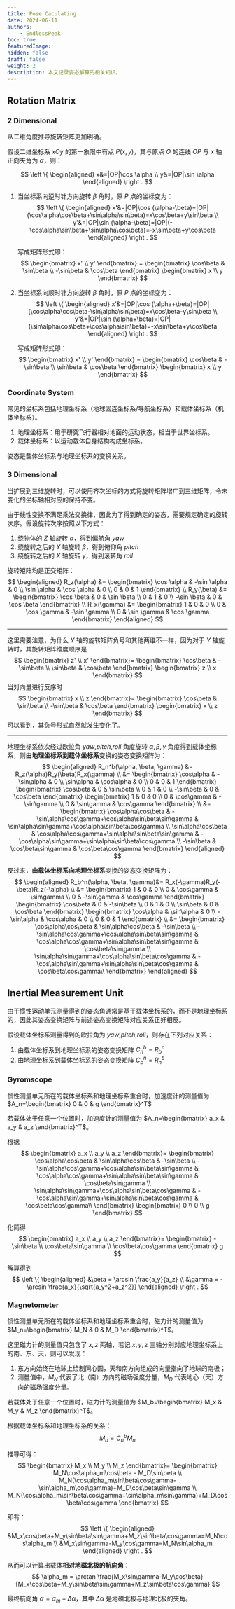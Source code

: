 ```yaml
---
title: Pose Caculating
date: 2024-06-11
authors: 
    - EndlessPeak
toc: true
featuredImage: 
hidden: false
draft: false
weight: 2
description: 本文记录姿态解算的相关知识。
---
```


## Rotation Matrix

### 2 Dimensional
从二维角度推导旋转矩阵更加明确。

假设二维坐标系 $xOy$ 的第一象限中有点 $P(x,y)$，其与原点 $O$ 的连线 $OP$ 与 $x$ 轴正向夹角为 $\alpha$，则：

$$
\left \{ 
\begin{aligned}
x&=|OP|\cos \alpha \\
y&=|OP|\sin \alpha
\end{aligned}
\right .
$$

1. 当坐标系向逆时针方向旋转 $\beta$ 角时，原 $P$ 点的坐标变为：
   $$
   \left \{ 
   \begin{aligned}
   x'&=|OP|\cos (\alpha-\beta)=|OP|(\cos\alpha\cos\beta+\sin\alpha\sin\beta)=x\cos\beta+y\sin\beta \\
   y'&=|OP|\sin (\alpha-\beta)=|OP|(-\cos\alpha\sin\beta+\sin\alpha\cos\beta)=-x\sin\beta+y\cos\beta
   \end{aligned}
   \right .
   $$

   写成矩阵形式即：
   $$
   \begin{bmatrix}
   x' \\
   y'
   \end{bmatrix} = 
   \begin{bmatrix}
   \cos\beta & \sin\beta \\
   -\sin\beta & \cos\beta
   \end{bmatrix}
   \begin{bmatrix}
   x \\
   y
   \end{bmatrix}
   $$

2. 当坐标系向顺时针方向旋转 $\beta$ 角时，原 $P$ 点的坐标变为：
   $$
   \left \{ 
   \begin{aligned}
   x'&=|OP|\cos (\alpha+\beta)=|OP|(\cos\alpha\cos\beta-\sin\alpha\sin\beta)=x\cos\beta-y\sin\beta \\
   y'&=|OP|\sin (\alpha+\beta)=|OP|(\sin\alpha\cos\beta+\cos\alpha\sin\beta)=-x\sin\beta+y\cos\beta
   \end{aligned}
   \right .
   $$

   写成矩阵形式即：
   $$
   \begin{bmatrix}
   x' \\
   y'
   \end{bmatrix} = 
   \begin{bmatrix}
   \cos\beta & -\sin\beta \\
   \sin\beta & \cos\beta
   \end{bmatrix}
   \begin{bmatrix}
   x \\
   y
   \end{bmatrix}
   $$

### Coordinate System
常见的坐标系包括地理坐标系（地球固连坐标系/导航坐标系）和载体坐标系（机体坐标系）。
1. 地理坐标系：用于研究飞行器相对地面的运动状态，相当于世界坐标系。
2. 载体坐标系：以运动载体自身结构构成坐标系。

姿态是载体坐标系与地理坐标系的变换关系。

### 3 Dimensional
当扩展到三维旋转时，可以使用齐次坐标的方式将旋转矩阵增广到三维矩阵，令未变化的坐标轴相对应的保持不变。

由于线性变换不满足乘法交换律，因此为了得到确定的姿态，需要规定确定的旋转次序。假设旋转次序按照以下方式：
1. 绕物体的 $Z$ 轴旋转 $\alpha$，得到偏航角 $yaw$
2. 绕旋转之后的 $Y$ 轴旋转 $\beta$，得到俯仰角 $pitch$
3. 绕旋转之后的 $X$ 轴旋转 $\gamma$，得到滚转角 $roll$

旋转矩阵均是正交矩阵：
$$
\begin{aligned}
R_z(\alpha) &= 
\begin{bmatrix}
\cos \alpha & -\sin \alpha & 0 \\
\sin \alpha & \cos \alpha & 0 \\
0 & 0 & 1
\end{bmatrix} \\
R_y(\beta) &= 
\begin{bmatrix}
\cos \beta & 0 & \sin \beta  \\
0 & 1 & 0 \\
-\sin \beta & 0 & \cos \beta
\end{bmatrix} \\
R_x(\gamma) &= 
\begin{bmatrix}
1 & 0 & 0 \\
0 & \cos \gamma & -\sin \gamma \\
0 & \sin \gamma & \cos \gamma
\end{bmatrix}
\end{aligned}
$$

---

这里需要注意，为什么 $Y$ 轴的旋转矩阵负号和其他两维不一样，因为对于 $Y$ 轴旋转时，其旋转矩阵维度顺序是
$$
\begin{bmatrix} 
z' \\
x'
\end{bmatrix}=
\begin{bmatrix} 
\cos\beta & -\sin\beta \\
\sin\beta & \cos\beta
\end{bmatrix}
\begin{bmatrix} 
z \\ 
x
\end{bmatrix}
$$ 
当对向量进行反序时
$$
\begin{bmatrix} 
x \\ 
z
\end{bmatrix}=
\begin{bmatrix} 
\cos\beta & \sin\beta \\
-\sin\beta & \cos\beta
\end{bmatrix}
\begin{bmatrix} 
x \\ 
z
\end{bmatrix}
$$ 
可以看到，其负号形式自然就发生变化了。

---

地理坐标系依次经过欧拉角 $yaw$,$pitch$,$roll$ 角度旋转 $\alpha,\beta,\gamma$ 角度得到载体坐标系，则**由地理坐标系到载体坐标系**变换的姿态变换矩阵为：
$$
\begin{aligned}
R_n^b(\alpha, \beta, \gamma) &= R_z(\alpha)R_y(\beta)R_x(\gamma) \\
&= 
\begin{bmatrix}
\cos\alpha & -\sin\alpha & 0 \\
\sin\alpha & \cos\alpha & 0 \\
0 & 0 & 1
\end{bmatrix}
\begin{bmatrix}
\cos\beta & 0 & \sin\beta  \\
0 & 1 & 0 \\
-\sin\beta & 0 & \cos\beta
\end{bmatrix}
\begin{bmatrix}
1 & 0 & 0 \\
0 & \cos\gamma & -\sin\gamma \\
0 & \sin\gamma & \cos\gamma
\end{bmatrix} \\
&= 
\begin{bmatrix}
\cos\alpha\cos\beta & -\sin\alpha\cos\gamma+\cos\alpha\sin\beta\sin\gamma & \sin\alpha\sin\gamma+\cos\alpha\sin\beta\cos\gamma \\
\sin\alpha\cos\beta & \cos\alpha\cos\gamma+\sin\alpha\sin\beta\sin\gamma & -\cos\alpha\sin\gamma+\sin\alpha\sin\beta\cos\gamma \\
-\sin\beta & \cos\beta\sin\gamma & \cos\beta\cos\gamma
\end{bmatrix}
\end{aligned}
$$

反过来，**由载体坐标系向地理坐标系**变换的姿态变换矩阵为：
$$
\begin{aligned}
R_b^n(\alpha, \beta, \gamma)&= R_x(-\gamma)R_y(-\beta)R_z(-\alpha) \\
&= 
\begin{bmatrix}
1 & 0 & 0 \\
0 & \cos\gamma & \sin\gamma \\
0 & -\sin\gamma & \cos\gamma
\end{bmatrix}
\begin{bmatrix}
\cos\beta & 0 & -\sin\beta  \\
0 & 1 & 0 \\
\sin\beta & 0 & \cos\beta
\end{bmatrix}
\begin{bmatrix}
\cos\alpha & \sin\alpha & 0 \\
-\sin\alpha & \cos\alpha & 0 \\
0 & 0 & 1
\end{bmatrix} \\
&=
\begin{bmatrix}
\cos\alpha\cos\beta & \sin\alpha\cos\beta & -\sin\beta \\
-\sin\alpha\cos\gamma+\cos\alpha\sin\beta\sin\gamma & 
\cos\alpha\cos\gamma+\sin\alpha\sin\beta\sin\gamma & 
\cos\beta\sin\gamma \\
\sin\alpha\sin\gamma+\cos\alpha\sin\beta\cos\gamma & -\cos\alpha\sin\gamma+\sin\alpha\sin\beta\cos\gamma & \cos\beta\cos\gamma\\
\end{bmatrix}
\end{aligned}
$$

## Inertial Measurement Unit
由于惯性运动单元测量得到的姿态角通常是基于载体坐标系的，而不是地理坐标系的，因此其姿态变换矩阵与前述姿态变换矩阵对应关系正好相反。

假设载体坐标系测量得到的欧拉角为 $yaw$,$pitch$,$roll$，则存在下列对应关系：
1. 由载体坐标系到地理坐标系的姿态变换矩阵 $C_n^b=R_b^n$
2. 由地理坐标系到载体坐标系的姿态变换矩阵 $C_b^n=R_n^b$

### Gyromscope
惯性测量单元所在的载体坐标系和地理坐标系重合时，加速度计的测量值为 $A_n=\begin{bmatrix} 0 & 0 & g \end{bmatrix}^T$

若载体处于任意一个位置时，加速度计的测量值为 $A_n=\begin{bmatrix} a_x & a_y & a_z \end{bmatrix}^T$。

根据
$$
\begin{bmatrix}
a_x \\
a_y \\
a_z
\end{bmatrix}=
\begin{bmatrix}
\cos\alpha\cos\beta & \sin\alpha\cos\beta & -\sin\beta \\
-\sin\alpha\cos\gamma+\cos\alpha\sin\beta\sin\gamma & 
\cos\alpha\cos\gamma+\sin\alpha\sin\beta\sin\gamma & 
\cos\beta\sin\gamma \\
\sin\alpha\sin\gamma+\cos\alpha\sin\beta\cos\gamma & -\cos\alpha\sin\gamma+\sin\alpha\sin\beta\cos\gamma & \cos\beta\cos\gamma\\
\end{bmatrix}
\begin{bmatrix}
0 \\
0 \\
g
\end{bmatrix} 
$$

化简得
$$
\begin{bmatrix}
a_x \\
a_y \\
a_z
\end{bmatrix}=
\begin{bmatrix}
-\sin\beta \\
\cos\beta\sin\gamma \\
\cos\beta\cos\gamma
\end{bmatrix} g
$$

解算得到
$$
\left \{
\begin{aligned}
&\beta = \arcsin \frac{a_y}{a_z} \\
&\gamma = -\arcsin \frac{a_x}{\sqrt{a_y^2+a_z^2}}
\end{aligned}
\right .
$$

### Magnetometer
惯性测量单元所在的载体坐标系和地理坐标系重合时，磁力计的测量值为 $M_n=\begin{bmatrix} M_N & 0 & M_D \end{bmatrix}^T$。

这里磁力计的测量值只包含了 $x,z$ 两轴，若记 $x,y,z$ 三轴分别对应地理坐标系上的南、东、天，则可以发现：
1. 东方向始终在地球上绘制同心圆，天和南方向组成的向量指向了地球的南极；
2. 测量值中，$M_N$ 代表了北（南）方向的磁场强度分量，$M_D$ 代表地心（天）方向的磁场强度分量。

若载体处于任意一个位置时，磁力计的测量值为 $M_b=\begin{bmatrix} M_x & M_y & M_z \end{bmatrix}^T$。

根据载体坐标系和地理坐标系的关系：
$$
M_b=C_n^bM_n
$$

推导可得：
$$
\begin{bmatrix}
M_x \\
M_y \\
M_z
\end{bmatrix}=
\begin{bmatrix}
M_N\cos\alpha_m\cos\beta - M_D\sin\beta \\
M_N(\cos\alpha_m\sin\beta\cos\gamma-\sin\alpha_m\cos\gamma)+M_D\cos\beta\sin\gamma \\
M_N(\cos\alpha_m\sin\beta\cos\gamma+\sin\alpha_m\sin\gamma)+M_D\cos\beta\cos\gamma
\end{bmatrix}
$$

即有：
$$
\left \{
\begin{aligned}
&M_x\cos\beta+M_y\sin\beta\sin\gamma+M_z\sin\beta\cos\gamma=M_N\cos\alpha_m \\
&M_x\sin\gamma-M_y\cos\gamma=M_N\sin\alpha_m
\end{aligned}
\right .
$$

从而可以计算出载体**相对地磁北极的航向角**：
$$
\alpha_m = \arctan \frac{M_x\sin\gamma-M_y\cos\beta}{M_x\cos\beta+M_y\sin\beta\sin\gamma+M_z\sin\beta\cos\gamma}
$$

最终航向角 $\alpha = \alpha_m + \Delta \alpha$，其中 $\Delta \alpha$ 是地磁北极与地理北极的夹角。